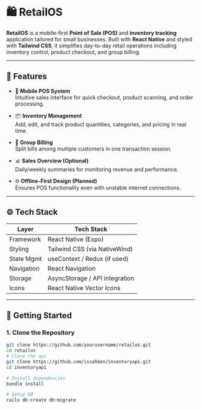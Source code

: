 # 🛍️ RetailOS

**RetailOS** is a mobile-first **Point of Sale (POS)** and **inventory tracking** application tailored for small businesses. Built with **React Native** and styled with **Tailwind CSS**, it simplifies day-to-day retail operations including inventory control, product checkout, and group billing.

---

## 📱 Features

- 💼 **Mobile POS System**  
  Intuitive sales interface for quick checkout, product scanning, and order processing.

- 📦 **Inventory Management**  
  Add, edit, and track product quantities, categories, and pricing in real time.

- 👥 **Group Billing**  
  Split bills among multiple customers in one transaction session.

- 📊 **Sales Overview (Optional)**  
  Daily/weekly summaries for monitoring revenue and performance.

- 🌐 **Offline-First Design (Planned)**  
  Ensures POS functionality even with unstable internet connections.

---

## ⚙️ Tech Stack

| Layer        | Tech Stack                     |
|--------------|--------------------------------|
| Framework    | React Native (Expo)            |
| Styling      | Tailwind CSS (via NativeWind)  |
| State Mgmt   | useContext / Redux (if used)   |
| Navigation   | React Navigation               |
| Storage      | AsyncStorage / API integration |
| Icons        | React Native Vector Icons      |

---

## 🚀 Getting Started

### 1. Clone the Repository

```bash
git clone https://github.com/yourusername/retailos.git
cd retailos
# Clone the api
git clone https://github.com/issahben/inventoryapi.git
cd inventoryapi

# Install dependencies
bundle install

# Setup DB
rails db:create db:migrate

